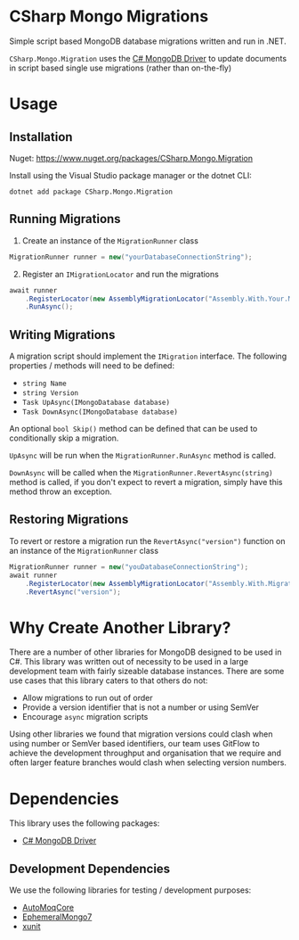 # CSharp Mongo Migrations

Simple script based MongoDB database migrations written and run in .NET.

`CSharp.Mongo.Migration` uses the [C# MongoDB Driver](https://www.mongodb.com/docs/drivers/csharp/current/) to update documents in script based single use migrations (rather than on-the-fly)

# Usage

## Installation

Nuget: https://www.nuget.org/packages/CSharp.Mongo.Migration

Install using the Visual Studio package manager or the dotnet CLI:

```
dotnet add package CSharp.Mongo.Migration
```

## Running Migrations

1. Create an instance of the `MigrationRunner` class

```csharp
MigrationRunner runner = new("yourDatabaseConnectionString");
```

2. Register an `IMigrationLocator` and run the migrations

```csharp
await runner
    .RegisterLocator(new AssemblyMigrationLocator("Assembly.With.Your.Migrations.dll"))
    .RunAsync();
```

## Writing Migrations

A migration script should implement the `IMigration` interface. The following properties / methods will need to be defined:

- `string Name`
- `string Version`
- `Task UpAsync(IMongoDatabase database)`
- `Task DownAsync(IMongoDatabase database)`

An optional `bool Skip()` method can be defined that can be used to conditionally skip a migration.

`UpAsync` will be run when the `MigrationRunner.RunAsync` method is called.

`DownAsync` will be called when the `MigrationRunner.RevertAsync(string)` method is called, if you don't expect to revert a migration, simply have this method throw an exception.

## Restoring Migrations

To revert or restore a migration run the `RevertAsync("version")` function on an instance of the `MigrationRunner` class

```csharp
MigrationRunner runner = new("youDatabaseConnectionString");
await runner
    .RegisterLocator(new AssemblyMigrationLocator("Assembly.With.Migration.Version.dll"))
    .RevertAsync("version");
```

# Why Create Another Library?

There are a number of other libraries for MongoDB designed to be used in C#. This library was written out of necessity to be used in a large development team with fairly sizeable database instances. There are some use cases that this library caters to that others do not:

* Allow migrations to run out of order
* Provide a version identifier that is not a number or using SemVer
* Encourage `async` migration scripts

Using other libraries we found that migration versions could clash when using number or SemVer based identifiers, our team uses GitFlow to achieve the development throughput and organisation that we require and often larger feature branches would clash when selecting version numbers.

# Dependencies

This library uses the following packages:

- [C# MongoDB Driver](https://www.mongodb.com/docs/drivers/csharp/current/)

## Development Dependencies

We use the following libraries for testing / development purposes:

- [AutoMoqCore](https://www.nuget.org/packages/AutoMoqCore/)
- [EphemeralMongo7](https://www.nuget.org/packages/EphemeralMongo7)
- [xunit](https://www.nuget.org/packages/xunit)
